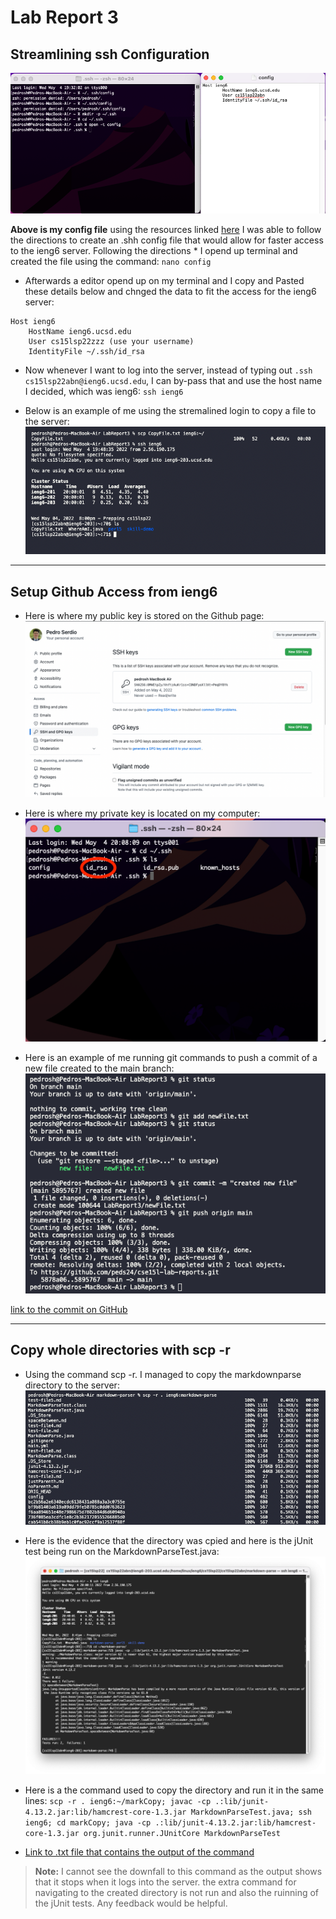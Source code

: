 # Lab Report 3
## Streamlining ssh Configuration
![configFile](LabReport3/configFile.png)

**Above is my config file** using the resources linked [here](https://www.techrepublic.com/article/how-to-use-an-ssh-config-file-on-macos-for-easier-connections-to-your-data-center-servers/) I was able to follow the directions to create an .shh config file that would allow for faster access to the ieng6 server. Following the directions * I opend up terminal and created the file using the command:
`nano config`
* Afterwards a editor opend up on my terminal and I copy and Pasted these details below and chnged the data to fit the access for the ieng6 server:
```
Host ieng6
    HostName ieng6.ucsd.edu
    User cs15lsp22zzz (use your username)
    IdentityFile ~/.ssh/id_rsa
```
* Now whenever I want to log into the server, instead of typing out `.ssh cs15lsp22abn@ieng6.ucsd.edu`, I can by-pass that and use the host name I decided, which was ieng6: `ssh ieng6`

* Below is an example of me using the stremalined login to copy a file to the server:
![fileCopy](LabReport3/fileCopy.png)

****
## Setup Github Access from ieng6
* Here is where my public key is stored on the Github page:
![sshLocation](LabReport3/sshLocation.png)

* Here is where my private key is located on my computer:
![privateKey](LabReport3/privateKey.png)

* Here is an example of me running git commands to push a commit of a new file created to the main branch:
![commitEvidence](LabReport3/commitEvidence.png)

[link to the commit on GitHub](https://github.com/peds24/cse15l-lab-reports/commit/5895767b457dbeb2abfe013eb8c21df72ae7665d)

****
## Copy whole directories with scp -r
* Using the command scp -r. I managed to copy the markdownparse directory to the server:
![copyRepo](LabReport3/copyRepo.png)

* Here is the evidence that the directory was cpied and here is the jUnit test being run on the MarkdownParseTest.java:
![ieng6Compile](LabReport3/ieng6Compile.png)


* Here is a the command used to copy the directory and run it in the same lines:
`scp -r . ieng6:~/markCopy; javac -cp .:lib/junit-4.13.2.jar:lib/hamcrest-core-1.3.jar MarkdownParseTest.java; ssh ieng6; cd markCopy; java -cp .:lib/junit-4.13.2.jar:lib/hamcrest-core-1.3.jar org.junit.runner.JUnitCore MarkdownParseTest`

* [Link to .txt file that contains the output of the command](LabReport3/Error.txt)
> **Note:** I cannot see the downfall to this command as the output shows that it stops when it logs into the server. the extra command for navigating to the created directory is not run and also the ruinning of the jUnit tests. Any feedback would be helpful.


